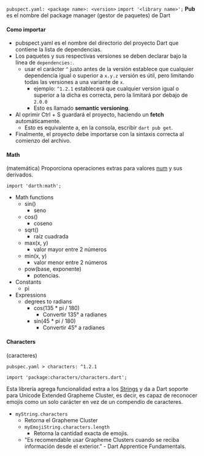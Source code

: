 ``pubspect.yaml: <package name>: <version>``
``import '<library name>';``
**Pub** es el nombre del package manager (gestor de paquetes) de Dart 
#### Como importar
- pubspect.yaml es el nombre del directorio del proyecto Dart que contiene la lista de dependencias. 
- Los paquetes y sus respectivas versiones se deben declarar bajo la línea de `dependencies:`.
	- usar el carácter `^` justo antes de la versión establece que cualquier dependencia igual o superior a ``x.y.z`` versión es útil, pero limitando todas las versiones a una variante de ``x``.   
		- ejemplo: ``^1.2.1`` establecerá que cualquier version igual o superior a la dicha es correcta, pero la limitará por debajo de ``2.0.0``
		- Esto es llamado **semantic versioning**.
- Al oprimir Ctrl + S guardará el proyecto, haciendo un **fetch** automáticamente. 
	- Esto es equivalente a, en la consola, escribir `dart pub get`.
- Finalmente, el proyecto debe importarse con la sintaxis correcta al comienzo del archivo. 


#### Math
(matemática)
Proporciona operaciones extras para valores [num](Datatype#num) y sus derivados.
```
import 'darth:math';
```
- Math functions
	- sin() 
		- seno
	- cos() 
		- coseno
	- sqrt() 
		- raíz cuadrada
	- max(x, y) 
		- valor mayor entre 2 números
	- min(x, y) 
		- valor menor entre 2 números
	- pow(base, exponente)
		- potencias. 
- Constants
	- pi
- Expressions
	- degrees to radians
		- cos(135 * pi / 180)
			- Convertir 135° a radianes
		- sin(45 * pi / 180)
			- Convertir 45° a radianes
#### Characters
(caracteres)
```
pubspec.yaml > characters: ^1.2.1

import 'package:characters/characters.dart';
```
Esta librería agrega funcionalidad extra a los [Strings](Datatype#String) y da a Dart soporte para Unicode Extended Grapheme Cluster, es decir, es capaz de reconocer emojis como un solo carácter en vez de un compendio de caracteres.
- ``myString.characters``
	- Retorna el Grapheme Cluster
	- ``myEmojiString.characters.length``
		- Retorna la cantidad exacta de emojis. 
	- "Es recomendable usar Grapheme Clusters cuando se reciba información desde el exterior." - Dart Apprentice Fundamentals.


